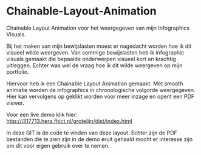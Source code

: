 # Chainable-Layout-Animation
Chainable Layout Animation voor het weergegeven van mijn Infographics Visuals.

Bij het maken van mijn bewijslasten moest er nagedacht worden hoe ik dit visueel wilde weergeven. Van sommige bewijslasten heb ik infographic visuals gemaakt die bepaalde onderwerpen visueel kort en krachtig uitleggen. Echter was wel de vraag hoe ik dit wilde weergeven op mijn portfolio. 

Hiervoor heb ik een Chainable Layout Animation gemaakt. Met smooth animatie worden de infographics in chronologische volgorde weergegeven. Hier kan vervolgens op geklikt worden voor meer inzage en opent een PDF viewer. 

Voor een live demo klik hier: http://i317713.hera.fhict.nl/grotelijn/dist/index.html

In deze GIT is de code te vinden van deze layout. Echter zijn de PDF bestanden die te zien zijn in de demo eruit gehaald mocht er interesse zijn om dit voor eigen gebruik over te nemen. 
